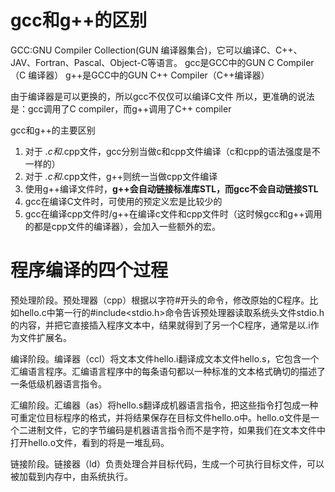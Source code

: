 # gcc和g++的区别
GCC:GNU Compiler Collection(GUN 编译器集合)，它可以编译C、C++、JAV、Fortran、Pascal、Object-C等语言。
gcc是GCC中的GUN C Compiler（C 编译器）
g++是GCC中的GUN C++ Compiler（C++编译器）

由于编译器是可以更换的，所以gcc不仅仅可以编译C文件
所以，更准确的说法是：gcc调用了C compiler，而g++调用了C++ compiler

gcc和g++的主要区别
1. 对于 *.c和*.cpp文件，gcc分别当做c和cpp文件编译（c和cpp的语法强度是不一样的）
2. 对于 *.c和*.cpp文件，g++则统一当做cpp文件编译
3. 使用g++编译文件时，**g++会自动链接标准库STL，而gcc不会自动链接STL**
4. gcc在编译C文件时，可使用的预定义宏是比较少的
5. gcc在编译cpp文件时/g++在编译c文件和cpp文件时（这时候gcc和g++调用的都是cpp文件的编译器），会加入一些额外的宏。

# 程序编译的四个过程
预处理阶段。预处理器（cpp）根据以字符#开头的命令，修改原始的C程序。比如hello.c中第一行的#include<stdio.h>命令告诉预处理器读取系统头文件stdio.h的内容，并把它直接插入程序文本中，结果就得到了另一个C程序，通常是以.i作为文件扩展名。

编译阶段。编译器（ccl）将文本文件hello.i翻译成文本文件hello.s，它包含一个汇编语言程序。汇编语言程序中的每条语句都以一种标准的文本格式确切的描述了一条低级机器语言指令。

汇编阶段。汇编器（as）将hello.s翻译成机器语言指令，把这些指令打包成一种可重定位目标程序的格式，并将结果保存在目标文件hello.o中。hello.o文件是一个二进制文件，它的字节编码是机器语言指令而不是字符，如果我们在文本文件中打开hello.o文件，看到的将是一堆乱码。

链接阶段。链接器（ld）负责处理合并目标代码，生成一个可执行目标文件，可以被加载到内存中，由系统执行。
